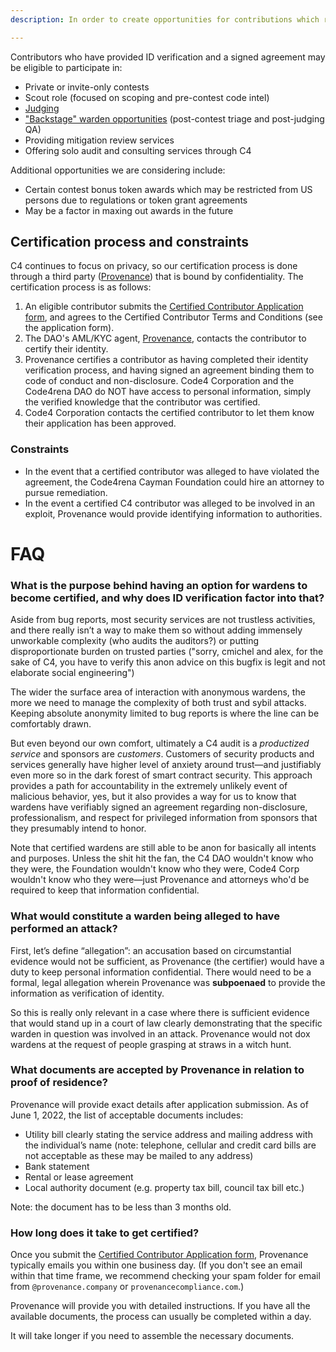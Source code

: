 ```yaml
---
description: In order to create opportunities for contributions which rely on establishment of trust, Code4rena allows community members to opt into certifying their identity and entering into a simple agreement.

---
```


Contributors who have provided ID verification and a signed agreement may be eligible to participate in:

- Private or invite-only contests
- Scout role (focused on scoping and pre-contest code intel)
- [Judging](/roles/judges/README.md)
- ["Backstage" warden opportunities](backstage-wardens.md) (post-contest triage and post-judging QA)
- Providing mitigation review services
- Offering solo audit and consulting services through C4

Additional opportunities we are considering include: 
- Certain contest bonus token awards which may be restricted from US persons due to regulations or token grant agreements
- May be a factor in maxing out awards in the future

## **Certification process and constraints**

C4 continues to focus on privacy, so our certification process is done through a third party ([Provenance](https://provenance.company/)) that is bound by confidentiality. The certification process is as follows:

1. An eligible contributor submits the [Certified Contributor Application form](https://code4rena.com/certified-contributor-application/), and agrees to the Certified Contributor Terms and Conditions (see the application form).
1. The DAO's AML/KYC agent, [Provenance](https://provenance.company/), contacts the contributor to certify their identity.
1. Provenance certifies a contributor as having completed their identity verification process, and having signed an agreement binding them to code of conduct and non-disclosure. Code4 Corporation and the Code4rena DAO do NOT have access to personal information, simply the verified knowledge that the contributor was certified.
1. Code4 Corporation contacts the certified contributor to let them know their application has been approved.

### Constraints

- In the event that a certified contributor was alleged to have violated the agreement, the Code4rena Cayman Foundation could hire an attorney to pursue remediation.
- In the event a certified C4 contributor was alleged to be involved in an exploit, Provenance would provide identifying information to authorities.

# FAQ

### What is the purpose behind having an option for wardens to become certified, and why does ID verification factor into that?

Aside from bug reports, most security services are not trustless activities, and there really isn’t a way to make them so without adding immensely unworkable complexity (who audits the auditors?) or putting disproportionate burden on trusted parties ("sorry, cmichel and alex, for the sake of C4, you have to verify this anon advice on this bugfix is legit and not elaborate social engineering")

The wider the surface area of interaction with anonymous wardens, the more we need to manage the complexity of both trust and sybil attacks. Keeping absolute anonymity limited to bug reports is where the line can be comfortably drawn.

But even beyond our own comfort, ultimately a C4 audit is a *productized service* and sponsors are *customers*. Customers of security products and services generally have higher level of anxiety around trust—and justifiably even more so in the dark forest of smart contract security. This approach provides a path for accountability in the extremely unlikely event of malicious behavior, yes, but it also provides a way for us to know that wardens have verifiably signed an agreement regarding non-disclosure, professionalism, and respect for privileged information from sponsors that they presumably intend to honor.

Note that certified wardens are still able to be anon for basically all intents and purposes. Unless the shit hit the fan, the C4 DAO wouldn't know who they were, the Foundation wouldn't know who they were, Code4 Corp wouldn't know who they were—just Provenance and attorneys who'd be required to keep that information confidential.

### What would constitute a warden being alleged to have performed an attack?

First, let’s define “allegation”: an accusation based on circumstantial evidence would not be sufficient, as Provenance (the certifier) would have a duty to keep personal information confidential. There would need to be a formal, legal allegation wherein Provenance was **subpoenaed** to provide the information as verification of identity.

So this is really only relevant in a case where there is sufficient evidence that would stand up in a court of law clearly demonstrating that the specific warden in question was involved in an attack. Provenance would not dox wardens at the request of people grasping at straws in a witch hunt.

### What documents are accepted by Provenance in relation to proof of residence?

Provenance will provide exact details after application submission. As of June 1, 2022, the list of acceptable documents includes: 
- Utility bill clearly stating the service address and mailing address with the individual’s name (note: telephone, cellular and credit card bills are not acceptable as these may be mailed to any address)
- Bank statement
- Rental or lease agreement
- Local authority document (e.g. property tax bill, council tax bill etc.)

Note: the document has to be less than 3 months old.

### How long does it take to get certified? 

Once you submit the [Certified Contributor Application form](https://code4rena.com/certified-contributor-application/), Provenance typically emails you within one business day. (If you don't see an email within that time frame, we recommend checking your spam folder for email from `@provenance.company` or `provenancecompliance.com`.)

Provenance will provide you with detailed instructions. If you have all the available documents, the process can usually be completed within a day. 

It will take longer if you need to assemble the necessary documents.